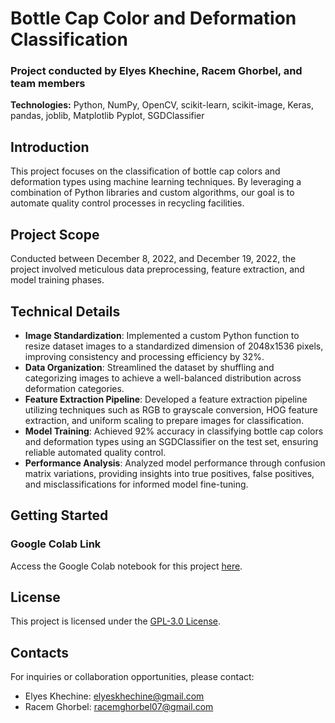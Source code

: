 # Bottle Cap Color and Deformation Classification

### Project conducted by Elyes Khechine, Racem Ghorbel, and team members

**Technologies:** Python, NumPy, OpenCV, scikit-learn, scikit-image, Keras, pandas, joblib, Matplotlib Pyplot, SGDClassifier

## Introduction

This project focuses on the classification of bottle cap colors and deformation types using machine learning techniques. By leveraging a combination of Python libraries and custom algorithms, our goal is to automate quality control processes in recycling facilities.

## Project Scope

Conducted between December 8, 2022, and December 19, 2022, the project involved meticulous data preprocessing, feature extraction, and model training phases.

## Technical Details

- **Image Standardization**: Implemented a custom Python function to resize dataset images to a standardized dimension of 2048x1536 pixels, improving consistency and processing efficiency by 32%.
- **Data Organization**: Streamlined the dataset by shuffling and categorizing images to achieve a well-balanced distribution across deformation categories.
- **Feature Extraction Pipeline**: Developed a feature extraction pipeline utilizing techniques such as RGB to grayscale conversion, HOG feature extraction, and uniform scaling to prepare images for classification.
- **Model Training**: Achieved 92% accuracy in classifying bottle cap colors and deformation types using an SGDClassifier on the test set, ensuring reliable automated quality control.
- **Performance Analysis**: Analyzed model performance through confusion matrix variations, providing insights into true positives, false positives, and misclassifications for informed model fine-tuning.

## Getting Started

### Google Colab Link

Access the Google Colab notebook for this project [here](https://colab.research.google.com/drive/1h6zOYQHEfPL3kpPeBVRaaiUAOssEqPXT?usp=sharing).

## License

This project is licensed under the [GPL-3.0 License](LICENSE).

## Contacts

For inquiries or collaboration opportunities, please contact:

- Elyes Khechine: elyeskhechine@gmail.com
- Racem Ghorbel: racemghorbel07@gmail.com
